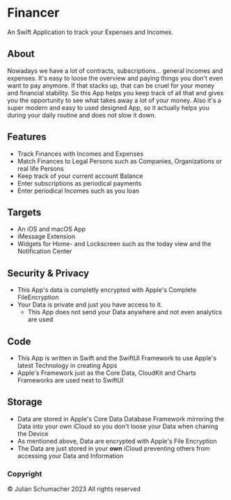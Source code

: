 # Financer

An Swift Application to track your Expenses and Incomes.

## About

Nowadays we have a lot of contracts, subscriptions... general incomes and expenses. It's easy to loose the overview and paying things you don't even want to pay anymore. If that stacks up, that can be cruel for your money and financial stability.
So this App helps you keep track of all that and gives you the opportunity to see what takes away a lot of your money.
Also it's a super modern and easy to used designed App, so it actually helps you during your daily routine and does not slow it down.


## Features

- Track Finances with Incomes and Expenses
- Match Finances to Legal Persons such as Companies, Organizations or real life Persons
- Keep track of your current account Balance
- Enter subscriptions as periodical payments
- Enter periodical Incomes such as you loan


## Targets

- An iOS and macOS App
- iMessage Extension
- Widgets for Home- and Lockscreen such as the today view and the Notification Center


## Security & Privacy

- This App's data is completly encrypted with Apple's Complete FileEncryption
- Your Data is private and just you have access to it.
  - This App does not send your Data anywhere and not even analytics are used
  
  
## Code

- This App is written in Swift and the SwiftUI Framework to use Apple's latest Technology in creating Apps
- Apple's Framework just as the Core Data, CloudKit and Charts Frameworks are used next to SwiftUI


## Storage

- Data are stored in Apple's Core Data Database Framework mirroring the Data into your own iCloud so you don't loose your Data when chaning the Device
- As mentioned above, Data are encrypted with Apple's File Encryption
- The Data are just stored in your **own** iCloud preventing others from accessing your Data and Information


### Copyright

© Julian Schumacher 2023
All rights reserved
